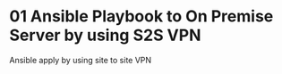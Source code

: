 # 01 Ansible Playbook to On Premise Server by using S2S VPN
Ansible apply by using site to site VPN
